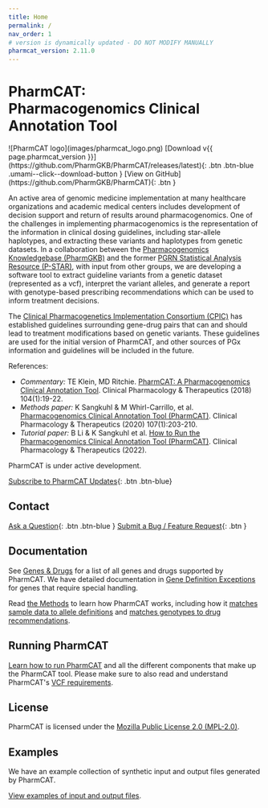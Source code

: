 ```yaml
---
title: Home
permalink: /
nav_order: 1
# version is dynamically updated - DO NOT MODIFY MANUALLY
pharmcat_version: 2.11.0
---
```


# PharmCAT:<br />Pharmacogenomics Clinical Annotation Tool

<span class="logoDiv">
<span>![PharmCAT logo](images/pharmcat_logo.png)</span>
<span class="logoDiv__links">
<span>[Download v{{ page.pharmcat_version }}](https://github.com/PharmGKB/PharmCAT/releases/latest){: .btn .btn-blue .umami--click--download-button }</span>
<span>[View on GitHub](https://github.com/PharmGKB/PharmCAT){: .btn }</span>
</span>
</span>


An active area of genomic medicine implementation at many healthcare organizations and academic medical centers includes development of decision support and return of results around pharmacogenomics.  One of the challenges in implementing pharmacogenomics is the representation of the information in clinical dosing guidelines, including star-allele haplotypes, and extracting these variants and haplotypes from genetic datasets.  In a collaboration between the [Pharmacogenomics Knowledgebase (PharmGKB)](https://www.pharmgkb.org) and the former [PGRN Statistical Analysis Resource (P-STAR)](https://ritchielab.org/pgrn-star/), with input from other groups, we are developing a software tool to extract guideline variants from a genetic dataset (represented as a vcf), interpret the variant alleles, and generate a report with genotype-based prescribing recommendations which can be used to inform treatment decisions.

The [Clinical Pharmacogenetics Implementation Consortium (CPIC)](https://cpicpgx.org) has established guidelines surrounding gene-drug pairs that can and should lead to treatment modifications based on genetic variants.  These guidelines are used for the initial version of PharmCAT, and other sources of PGx information and guidelines will be included in the future.

References:
- _Commentary:_ TE Klein, MD Ritchie. [PharmCAT: A Pharmacogenomics Clinical Annotation Tool](https://dx.doi.org/10.1002/cpt.928). Clinical Pharmacology & Therapeutics (2018) 104(1):19-22.
- _Methods paper:_ K Sangkuhl & M Whirl-Carrillo, et al. [Pharmacogenomics Clinical Annotation Tool (PharmCAT)](https://www.ncbi.nlm.nih.gov/pmc/articles/PMC6977333). Clinical Pharmacology & Therapeutics (2020) 107(1):203-210.
- _Tutorial paper:_ B Li & K Sangkuhl et al. [How to Run the Pharmacogenomics Clinical Annotation Tool (PharmCAT)](https://ascpt.onlinelibrary.wiley.com/doi/10.1002/cpt.2790). Clinical Pharmacology & Therapeutics (2022).

PharmCAT is under active development.

[Subscribe to PharmCAT Updates](https://pharmgkb.us10.list-manage.com/subscribe?u=c46dea014a68524407fdbffa1&id=d0d1ec73ab){: .btn .btn-blue}


## Contact

[Ask a Question](mailto:pharmcat@pharmgkb.org){: .btn .btn-blue }
[Submit a Bug / Feature Request](https://github.com/PharmGKB/PharmCAT/issues/new){: .btn }


## Documentation

See [Genes & Drugs](Genes-Drugs) for a list of all genes and drugs supported by PharmCAT.  We have detailed documentation in [Gene Definition Exceptions](methods/Gene-Definition-Exceptions) for genes that require special handling.

Read [the Methods](methods) to learn how PharmCAT works, including how it [matches sample data to allele definitions](methods/NamedAlleleMatcher-101) and [matches genotypes to drug recommendations](methods/Matching-Recommendations).


## Running PharmCAT

[Learn how to run PharmCAT](using) and all the different components that make up the PharmCAT tool.  Please make sure to also read and understand PharmCAT's [VCF requirements](using/VCF-Requirements).


## License

PharmCAT is licensed under the [Mozilla Public License 2.0 (MPL-2.0)](https://github.com/PharmGKB/PharmCAT/blob/main/LICENSE).


## Examples

We have an example collection of synthetic input and output files generated by PharmCAT.

[View examples of input and output files](examples).
